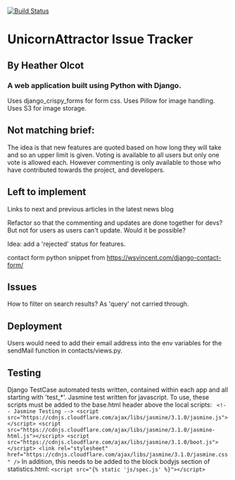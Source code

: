[![Build Status](https://travis-ci.org/hfolcot/issue-tracker.svg?branch=master)](https://travis-ci.org/hfolcot/issue-tracker)

# UnicornAttractor Issue Tracker

## By Heather Olcot

### A web application built using Python with Django.

Uses django_crispy_forms for form css. 
Uses Pillow for image handling.
Uses S3 for image storage.

## Not matching brief:
The idea is that new features are quoted based on how long they will take and so an upper limit is given. Voting is available to all users but only one vote is allowed each. However commenting is only available to those who have contributed towards the project, and developers.

## Left to implement
Links to next and previous articles in the latest news blog

Refactor so that the commenting and updates are done together for devs? But not for users as users can't update. Would it be possible?

Idea: add a 'rejected' status for features.

contact form python snippet from https://wsvincent.com/django-contact-form/


## Issues
How to filter on search results? As 'query' not carried through.

## Deployment
Users would need to add their email address into the env variables for the sendMail function in contacts/views.py.

## Testing
Django TestCase automated tests written, contained within each app and all starting with 'test_*'.
Jasmine test written for javascript. To use, these scripts must be added to the base.html header above the local scripts: `
    <!-- Jasmine Testing -->
    <script src="https://cdnjs.cloudflare.com/ajax/libs/jasmine/3.1.0/jasmine.js"></script>
    <script src="https://cdnjs.cloudflare.com/ajax/libs/jasmine/3.1.0/jasmine-html.js"></script>
    <script src="https://cdnjs.cloudflare.com/ajax/libs/jasmine/3.1.0/boot.js"></script>
    <link rel="stylesheet" href="https://cdnjs.cloudflare.com/ajax/libs/jasmine/3.1.0/jasmine.css" />`
In addition, this needs to be added to the block bodyjs section of statistics.html:
`<script src="{% static 'js/spec.js' %}"></script>`